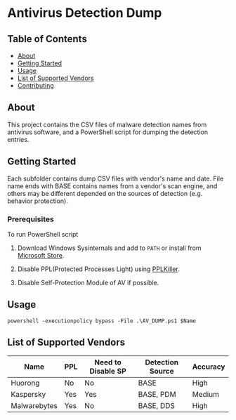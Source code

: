 # Antivirus Detection Dump

## Table of Contents

- [About](#about)
- [Getting Started](#getting_started)
- [Usage](#usage)
- [List of Supported Vendors](#list_of_vendors)
- [Contributing](CONTRIBUTING.md)

## About <a name = "about"></a>

This project contains the CSV files of malware detection names from antivirus software, and a PowerShell script for dumping the detection entries.

## Getting Started <a name = "getting_started"></a>

Each subfolder contains dump CSV files with vendor's name and date. File name ends with BASE contains names from a vendor's scan engine, and others may be different depended on the sources of detection (e.g. behavior protection).

### Prerequisites

To run PowerShell script

1. Download Windows Sysinternals and add to `PATH` or install from [Microsoft Store](https://www.microsoft.com/en-us/p/sysinternals-suite/9p7knl5rwt25).

2. Disable PPL(Protected Processes Light) using [PPLKiller](https://github.com/Mattiwatti/PPLKiller).

3. Disable Self-Protection Module of AV if possible.

## Usage <a name = "usage"></a>

`powershell -executionpolicy bypass -File .\AV_DUMP.ps1 $Name`

## List of Supported Vendors <a name = "list_of_vendors"></a>

| Name         | PPL | Need to Disable SP | Detection Source | Accuracy |
| ------------ | --- | ------------------ | ---------------- | -------- |
| Huorong      | No  | No                 | BASE             | High     |
| Kaspersky    | Yes | Yes                | BASE, PDM        | Medium   |
| Malwarebytes | Yes | No                 | BASE, DDS        | High     |
